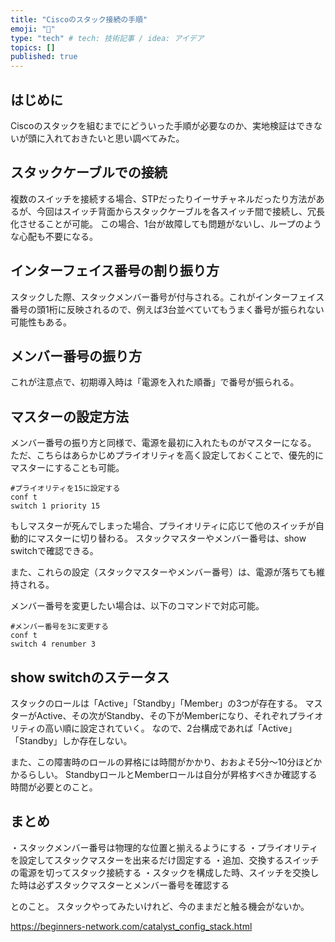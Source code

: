```yaml
---
title: "Ciscoのスタック接続の手順"
emoji: "🎉"
type: "tech" # tech: 技術記事 / idea: アイデア
topics: []
published: true
---
```

## はじめに
Ciscoのスタックを組むまでにどういった手順が必要なのか、実地検証はできないが頭に入れておきたいと思い調べてみた。

## スタックケーブルでの接続
複数のスイッチを接続する場合、STPだったりイーサチャネルだったり方法があるが、今回はスイッチ背面からスタックケーブルを各スイッチ間で接続し、冗長化させることが可能。
この場合、1台が故障しても問題がないし、ループのような心配も不要になる。

## インターフェイス番号の割り振り方
スタックした際、スタックメンバー番号が付与される。これがインターフェイス番号の頭1桁に反映されるので、例えば3台並べていてもうまく番号が振られない可能性もある。

## メンバー番号の振り方
これが注意点で、初期導入時は「電源を入れた順番」で番号が振られる。

## マスターの設定方法
メンバー番号の振り方と同様で、電源を最初に入れたものがマスターになる。
ただ、こちらはあらかじめプライオリティを高く設定しておくことで、優先的にマスターにすることも可能。

    #プライオリティを15に設定する
    conf t
    switch 1 priority 15
    
もしマスターが死んでしまった場合、プライオリティに応じて他のスイッチが自動的にマスターに切り替わる。
スタックマスターやメンバー番号は、show switchで確認できる。

また、これらの設定（スタックマスターやメンバー番号）は、電源が落ちても維持される。

メンバー番号を変更したい場合は、以下のコマンドで対応可能。

    #メンバー番号を3に変更する
    conf t
    switch 4 renumber 3

## show switchのステータス
スタックのロールは「Active」「Standby」「Member」の3つが存在する。
マスターがActive、その次がStandby、その下がMemberになり、それぞれプライオリティの高い順に設定されていく。
なので、2台構成であれば「Active」「Standby」しか存在しない。

また、この障害時のロールの昇格には時間がかかり、おおよそ5分～10分ほどかかるらしい。
StandbyロールとMemberロールは自分が昇格すべきか確認する時間が必要とのこと。

## まとめ
・スタックメンバー番号は物理的な位置と揃えるようにする
・プライオリティを設定してスタックマスターを出来るだけ固定する
・追加、交換するスイッチの電源を切ってスタック接続する
・スタックを構成した時、スイッチを交換した時は必ずスタックマスターとメンバー番号を確認する

とのこと。
スタックやってみたいけれど、今のままだと触る機会がないか。

https://beginners-network.com/catalyst_config_stack.html
